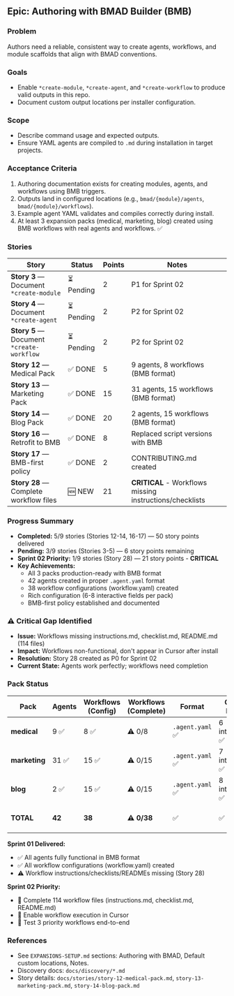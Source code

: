 ## Epic: Authoring with BMAD Builder (BMB)

### Problem
Authors need a reliable, consistent way to create agents, workflows, and module scaffolds that align with BMAD conventions.

### Goals
- Enable `*create-module`, `*create-agent`, and `*create-workflow` to produce valid outputs in this repo.
- Document custom output locations per installer configuration.

### Scope
- Describe command usage and expected outputs.
- Ensure YAML agents are compiled to `.md` during installation in target projects.

### Acceptance Criteria
1. Authoring documentation exists for creating modules, agents, and workflows using BMB triggers.
2. Outputs land in configured locations (e.g., `bmad/{module}/agents`, `bmad/{module}/workflows`).
3. Example agent YAML validates and compiles correctly during install.
4. At least 3 expansion packs (medical, marketing, blog) created using BMB workflows with real agents and workflows. ✅

### Stories

| Story | Status | Points | Notes |
|-------|--------|--------|-------|
| **Story 3** — Document `*create-module` | ⏳ Pending | 2 | P1 for Sprint 02 |
| **Story 4** — Document `*create-agent` | ⏳ Pending | 2 | P2 for Sprint 02 |
| **Story 5** — Document `*create-workflow` | ⏳ Pending | 2 | P2 for Sprint 02 |
| **Story 12** — Medical Pack | ✅ DONE | 5 | 9 agents, 8 workflows (BMB format) |
| **Story 13** — Marketing Pack | ✅ DONE | 15 | 31 agents, 15 workflows (BMB format) |
| **Story 14** — Blog Pack | ✅ DONE | 20 | 2 agents, 15 workflows (BMB format) |
| **Story 16** — Retrofit to BMB | ✅ DONE | 8 | Replaced script versions with BMB |
| **Story 17** — BMB-first policy | ✅ DONE | 2 | CONTRIBUTING.md created |
| **Story 28** — Complete workflow files | 🆕 NEW | 21 | **CRITICAL** - Workflows missing instructions/checklists |

### Progress Summary
- **Completed:** 5/9 stories (Stories 12-14, 16-17) — 50 story points delivered
- **Pending:** 3/9 stories (Stories 3-5) — 6 story points remaining
- **Sprint 02 Priority:** 1/9 stories (Story 28) — 21 story points - **CRITICAL**
- **Key Achievements:** 
  - All 3 packs production-ready with BMB format
  - 42 agents created in proper `.agent.yaml` format
  - 38 workflow configurations (workflow.yaml) created
  - Rich configuration (6-8 interactive fields per pack)
  - BMB-first policy established and documented

### ⚠️ Critical Gap Identified
- **Issue:** Workflows missing instructions.md, checklist.md, README.md (114 files)
- **Impact:** Workflows non-functional, don't appear in Cursor after install
- **Resolution:** Story 28 created as P0 for Sprint 02
- **Current State:** Agents work perfectly; workflows need completion

### Pack Status

| Pack | Agents | Workflows (Config) | Workflows (Complete) | Format | Config Fields | Status |
|------|--------|--------------------|-----------------------|--------|---------------|--------|
| **medical** | 9 ✅ | 8 ✅ | ⚠️ 0/8 | `.agent.yaml` ✅ | 6 interactive ✅ | ⚠️ AGENTS ONLY |
| **marketing** | 31 ✅ | 15 ✅ | ⚠️ 0/15 | `.agent.yaml` ✅ | 7 interactive ✅ | ⚠️ AGENTS ONLY |
| **blog** | 2 ✅ | 15 ✅ | ⚠️ 0/15 | `.agent.yaml` ✅ | 8 interactive ✅ | ⚠️ AGENTS ONLY |
| **TOTAL** | **42** | **38** | **⚠️ 0/38** | ✅ | ✅ | **Story 28 Needed** |

**Sprint 01 Delivered:**
- ✅ All agents fully functional in BMB format
- ✅ All workflow configurations (workflow.yaml) created
- ⚠️ Workflow instructions/checklists/READMEs missing (Story 28)

**Sprint 02 Priority:**
- 🎯 Complete 114 workflow files (instructions.md, checklist.md, README.md)
- 🎯 Enable workflow execution in Cursor
- 🎯 Test 3 priority workflows end-to-end

### References
- See `EXPANSIONS-SETUP.md` sections: Authoring with BMAD, Default custom locations, Notes.
- Discovery docs: `docs/discovery/*.md`
- Story details: `docs/stories/story-12-medical-pack.md`, `story-13-marketing-pack.md`, `story-14-blog-pack.md`


